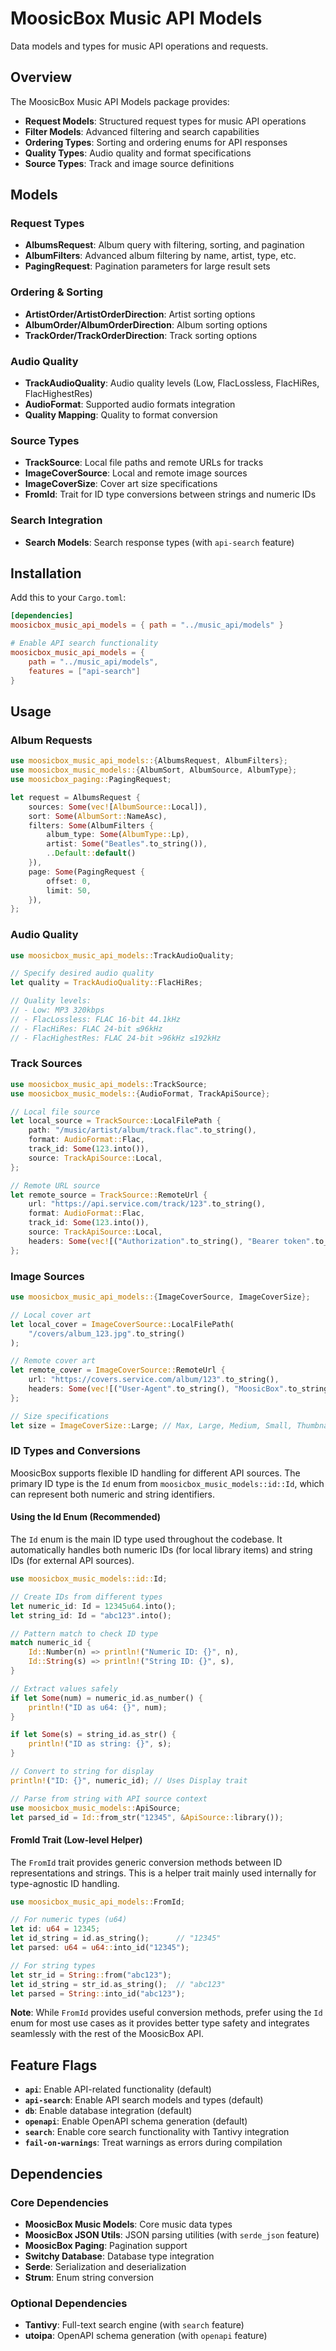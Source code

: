 # MoosicBox Music API Models

Data models and types for music API operations and requests.

## Overview

The MoosicBox Music API Models package provides:

- **Request Models**: Structured request types for music API operations
- **Filter Models**: Advanced filtering and search capabilities
- **Ordering Types**: Sorting and ordering enums for API responses
- **Quality Types**: Audio quality and format specifications
- **Source Types**: Track and image source definitions

## Models

### Request Types

- **AlbumsRequest**: Album query with filtering, sorting, and pagination
- **AlbumFilters**: Advanced album filtering by name, artist, type, etc.
- **PagingRequest**: Pagination parameters for large result sets

### Ordering & Sorting

- **ArtistOrder/ArtistOrderDirection**: Artist sorting options
- **AlbumOrder/AlbumOrderDirection**: Album sorting options
- **TrackOrder/TrackOrderDirection**: Track sorting options

### Audio Quality

- **TrackAudioQuality**: Audio quality levels (Low, FlacLossless, FlacHiRes, FlacHighestRes)
- **AudioFormat**: Supported audio formats integration
- **Quality Mapping**: Quality to format conversion

### Source Types

- **TrackSource**: Local file paths and remote URLs for tracks
- **ImageCoverSource**: Local and remote image sources
- **ImageCoverSize**: Cover art size specifications
- **FromId**: Trait for ID type conversions between strings and numeric IDs

### Search Integration

- **Search Models**: Search response types (with `api-search` feature)

## Installation

Add this to your `Cargo.toml`:

```toml
[dependencies]
moosicbox_music_api_models = { path = "../music_api/models" }

# Enable API search functionality
moosicbox_music_api_models = {
    path = "../music_api/models",
    features = ["api-search"]
}
```

## Usage

### Album Requests

```rust
use moosicbox_music_api_models::{AlbumsRequest, AlbumFilters};
use moosicbox_music_models::{AlbumSort, AlbumSource, AlbumType};
use moosicbox_paging::PagingRequest;

let request = AlbumsRequest {
    sources: Some(vec![AlbumSource::Local]),
    sort: Some(AlbumSort::NameAsc),
    filters: Some(AlbumFilters {
        album_type: Some(AlbumType::Lp),
        artist: Some("Beatles".to_string()),
        ..Default::default()
    }),
    page: Some(PagingRequest {
        offset: 0,
        limit: 50,
    }),
};
```

### Audio Quality

```rust
use moosicbox_music_api_models::TrackAudioQuality;

// Specify desired audio quality
let quality = TrackAudioQuality::FlacHiRes;

// Quality levels:
// - Low: MP3 320kbps
// - FlacLossless: FLAC 16-bit 44.1kHz
// - FlacHiRes: FLAC 24-bit ≤96kHz
// - FlacHighestRes: FLAC 24-bit >96kHz ≤192kHz
```

### Track Sources

```rust
use moosicbox_music_api_models::TrackSource;
use moosicbox_music_models::{AudioFormat, TrackApiSource};

// Local file source
let local_source = TrackSource::LocalFilePath {
    path: "/music/artist/album/track.flac".to_string(),
    format: AudioFormat::Flac,
    track_id: Some(123.into()),
    source: TrackApiSource::Local,
};

// Remote URL source
let remote_source = TrackSource::RemoteUrl {
    url: "https://api.service.com/track/123".to_string(),
    format: AudioFormat::Flac,
    track_id: Some(123.into()),
    source: TrackApiSource::Local,
    headers: Some(vec![("Authorization".to_string(), "Bearer token".to_string())]),
};
```

### Image Sources

```rust
use moosicbox_music_api_models::{ImageCoverSource, ImageCoverSize};

// Local cover art
let local_cover = ImageCoverSource::LocalFilePath(
    "/covers/album_123.jpg".to_string()
);

// Remote cover art
let remote_cover = ImageCoverSource::RemoteUrl {
    url: "https://covers.service.com/album/123".to_string(),
    headers: Some(vec![("User-Agent".to_string(), "MoosicBox".to_string())]),
};

// Size specifications
let size = ImageCoverSize::Large; // Max, Large, Medium, Small, Thumbnail
```

### ID Types and Conversions

MoosicBox supports flexible ID handling for different API sources. The primary ID type is the `Id` enum from `moosicbox_music_models::id::Id`, which can represent both numeric and string identifiers.

#### Using the Id Enum (Recommended)

The `Id` enum is the main ID type used throughout the codebase. It automatically handles both numeric IDs (for local library items) and string IDs (for external API sources).

```rust
use moosicbox_music_models::id::Id;

// Create IDs from different types
let numeric_id: Id = 12345u64.into();
let string_id: Id = "abc123".into();

// Pattern match to check ID type
match numeric_id {
    Id::Number(n) => println!("Numeric ID: {}", n),
    Id::String(s) => println!("String ID: {}", s),
}

// Extract values safely
if let Some(num) = numeric_id.as_number() {
    println!("ID as u64: {}", num);
}

if let Some(s) = string_id.as_str() {
    println!("ID as string: {}", s);
}

// Convert to string for display
println!("ID: {}", numeric_id); // Uses Display trait

// Parse from string with API source context
use moosicbox_music_models::ApiSource;
let parsed_id = Id::from_str("12345", &ApiSource::library());
```

#### FromId Trait (Low-level Helper)

The `FromId` trait provides generic conversion methods between ID representations and strings. This is a helper trait mainly used internally for type-agnostic ID handling.

```rust
use moosicbox_music_api_models::FromId;

// For numeric types (u64)
let id: u64 = 12345;
let id_string = id.as_string();      // "12345"
let parsed: u64 = u64::into_id("12345");

// For string types
let str_id = String::from("abc123");
let id_string = str_id.as_string();  // "abc123"
let parsed = String::into_id("abc123");
```

**Note**: While `FromId` provides useful conversion methods, prefer using the `Id` enum for most use cases as it provides better type safety and integrates seamlessly with the rest of the MoosicBox API.

## Feature Flags

- **`api`**: Enable API-related functionality (default)
- **`api-search`**: Enable API search models and types (default)
- **`db`**: Enable database integration (default)
- **`openapi`**: Enable OpenAPI schema generation (default)
- **`search`**: Enable core search functionality with Tantivy integration
- **`fail-on-warnings`**: Treat warnings as errors during compilation

## Dependencies

### Core Dependencies

- **MoosicBox Music Models**: Core music data types
- **MoosicBox JSON Utils**: JSON parsing utilities (with `serde_json` feature)
- **MoosicBox Paging**: Pagination support
- **Switchy Database**: Database type integration
- **Serde**: Serialization and deserialization
- **Strum**: Enum string conversion

### Optional Dependencies

- **Tantivy**: Full-text search engine (with `search` feature)
- **utoipa**: OpenAPI schema generation (with `openapi` feature)
